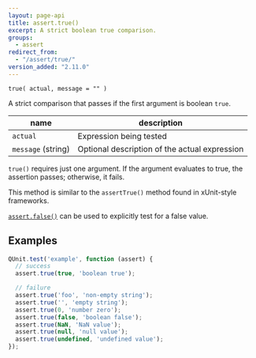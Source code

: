 ```yaml
---
layout: page-api
title: assert.true()
excerpt: A strict boolean true comparison.
groups:
  - assert
redirect_from:
  - "/assert/true/"
version_added: "2.11.0"
---
```


`true( actual, message = "" )`

A strict comparison that passes if the first argument is boolean `true`.

| name | description |
|------|-------------|
| `actual` | Expression being tested |
| `message` (string) | Optional description of the actual expression |

`true()` requires just one argument. If the argument evaluates to true, the assertion passes; otherwise, it fails.

This method is similar to the `assertTrue()` method found in xUnit-style frameworks.

[`assert.false()`](./false.md) can be used to explicitly test for a false value.

## Examples

```js
QUnit.test('example', function (assert) {
  // success
  assert.true(true, 'boolean true');

  // failure
  assert.true('foo', 'non-empty string');
  assert.true('', 'empty string');
  assert.true(0, 'number zero');
  assert.true(false, 'boolean false');
  assert.true(NaN, 'NaN value');
  assert.true(null, 'null value');
  assert.true(undefined, 'undefined value');
});
```

